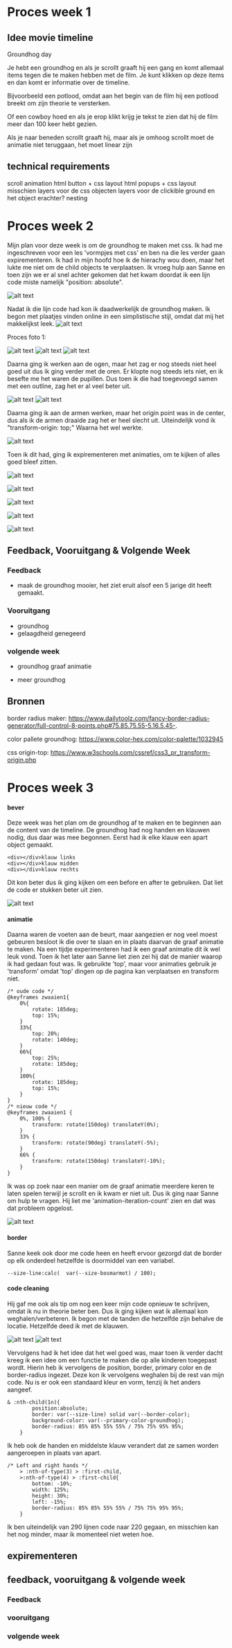 # Proces week 1

## Idee movie timeline
Groundhog day


Je hebt een groundhog en als je scrollt graaft hij een gang en komt allemaal items tegen die te maken hebben met de film. Je kunt klikken op deze items en dan komt er informatie over de timeline.

Bijvoorbeeld een potlood, omdat aan het begin van de film hij een potlood breekt om zijn theorie te versterken.

Of een cowboy hoed en als je erop klikt krijg je tekst te zien dat hij de film meer dan 100 keer hebt gezien.

Als je naar beneden scrollt graaft hij, maar als je omhoog scrollt moet de animatie niet teruggaan, het moet linear zijn

## technical requirements

scroll animation
html button + css layout
html popups + css layout
misschien layers voor de css objecten
layers voor de clickible ground en het object erachter?
nesting

# Proces week 2

Mijn plan voor deze week is om de groundhog te maken met css. Ik had me ingeschreven voor een les 'vormpjes met css' en ben na die les verder gaan expirementeren. Ik had in mijn hoofd hoe ik de hierachy wou doen, maar het lukte me niet om de child objects te verplaatsen. Ik vroeg hulp aan Sanne en toen zijn we er al snel achter gekomen dat het kwam doordat ik een lijn code miste namelijk "position: absolute".

![alt text](images/GroundhogTry1.png)

Nadat ik die lijn code had kon ik daadwerkelijk de groundhog maken. Ik begon met plaatjes vinden online in een simplistische stijl, omdat dat mij het makkelijkst leek.
![alt text](images/groundhogmoodboard.png)

Proces foto 1:

![alt text](images/CSSCode1Week2.png)
![alt text](images/HTMLCode1Week2.png)
![alt text](images/GroundhogTry2.png)


Daarna ging ik werken aan de ogen, maar het zag er nog steeds niet heel goed uit dus ik ging verder met de oren. Er klopte nog steeds iets niet, en ik besefte me het waren de pupillen. Dus toen ik die had toegevoegd samen met een outline, zag het er al veel beter uit.

![alt text](images/image.png)
![alt text](images/image-1.png)

Daarna ging ik aan de armen werken, maar het origin point was in de center, dus als ik de armen draaide zag het er heel slecht uit. Uiteindelijk vond ik "transform-origin: top;" Waarna het wel werkte.


![alt text](images/image-2.png)

Toen ik dit had, ging ik expirementeren met animaties, om te kijken of alles goed bleef zitten. 

![alt text](images/image-3.png)

![alt text](images/GroundHogWave.gif)

![alt text](images/image-4.png)

![alt text](images/image-5.png)

![alt text](images/image-6.png)

## Feedback, Vooruitgang & Volgende Week

### Feedback

* maak de groundhog mooier, het ziet eruit alsof een 5 jarige dit heeft gemaakt.

### Vooruitgang

* groundhog
* gelaagdheid genegeerd

### volgende week

* groundhog graaf animatie

* meer groundhog

## Bronnen
border radius maker: https://www.dailytoolz.com/fancy-border-radius-generator/full-control-8-points.php#75.85.75.55-5.16.5.45-.

color pallete groundhog: https://www.color-hex.com/color-palette/1032945

css origin-top: https://www.w3schools.com/cssref/css3_pr_transform-origin.php


# Proces week 3

#### bever
Deze week was het plan om de groundhog af te maken en te beginnen aan de content van de timeline. De groundhog had nog handen en klauwen nodig, dus daar was mee begonnen. Eerst had ik elke klauw een apart object gemaakt. 

```
<div></div>klauw links
<div></div>klauw midden
<div></div>klauw rechts
```

Dit kon beter dus ik ging kijken om een before en after te gebruiken. Dat liet de code er stukken beter uit zien.

![alt text](images/image-10.png)

#### animatie
Daarna waren de voeten aan de beurt, maar aangezien er nog veel moest gebeuren besloot ik die over te slaan en in plaats daarvan de graaf animatie te maken. Na een tijdje experimenteren had ik een graaf animatie dit ik wel leuk vond. Toen ik het later aan Sanne liet zien zei hij dat de manier waarop ik had gedaan fout was. Ik gebruikte 'top', maar voor animaties gebruik je 'transform' omdat 'top' dingen op de pagina kan verplaatsen en transform niet.

```
/* oude code */
@keyframes zwaaien1{
    0%{
        rotate: 185deg;
        top: 15%;
    }
    33%{
        top: 20%;
        rotate: 140deg;
    }
    66%{
        top: 25%;
        rotate: 185deg;
    }
    100%{
        rotate: 185deg;
        top: 15%;
    }
}
/* nieuw code */
@keyframes zwaaien1 {
    0%, 100% {
        transform: rotate(150deg) translateY(0%);
    }
    33% {
        transform: rotate(90deg) translateY(-5%);
    }
    66% {
        transform: rotate(150deg) translateY(-10%);
    }
}
```

Ik was op zoek naar een manier om de graaf animatie meerdere keren te laten spelen terwijl je scrollt en ik kwam er niet uit. Dus ik ging naar Sanne om hulp te vragen. Hij liet me 'animation-iteration-count' zien en dat was dat probleem opgelost.

![alt text](images/digGif.gif)

#### border
Sanne keek ook door me code heen en heeft ervoor gezorgd dat de border op elk onderdeel hetzelfde is doormiddel van een variabel.

```
--size-line:calc(  var(--size-bosmarmot) / 100);
```

#### code cleaning
Hij gaf me ook als tip om nog een keer mijn code opnieuw te schrijven, omdat ik nu in theorie beter ben. Dus ik ging kijken wat ik allemaal kon weghalen/verbeteren. Ik begon met de tanden die hetzelfde zijn behalve de locatie. Hetzelfde deed ik met de klauwen.

![alt text](images/image-7.png)
![alt text](images/image-9.png)

Vervolgens had ik het idee dat het wel goed was, maar toen ik verder dacht kreeg ik een idee om een functie te maken die op alle kinderen toegepast wordt. Hierin heb ik vervolgens de position, border, primary color en de border-radius ingezet. Deze kon ik vervolgens weghalen bij de rest van mijn code. Nu is er ook een standaard kleur en vorm, tenzij ik het anders aangeef.
```
& :nth-child(1n){
        position:absolute;
        border: var(--size-line) solid var(--border-color);
        background-color: var(--primary-color-groundhog);
        border-radius: 85% 85% 55% 55% / 75% 75% 95% 95%;
    }
```

Ik heb ook de handen en middelste klauw verandert dat ze samen worden aangeroepen in plaats van apart.

```
/* Left and right hands */
    > :nth-of-type(3) > :first-child, 
    >:nth-of-type(4) > :first-child{  
        bottom: -10%;
        width: 125%;
        height: 30%; 
        left: -15%;
        border-radius: 85% 85% 55% 55% / 75% 75% 95% 95%;
    }    
```

Ik ben uiteindelijk van 290 lijnen code naar 220 gegaan, en misschien kan het nog minder, maar ik momenteel niet weten hoe.

## expirementeren

####

## feedback, vooruitgang & volgende week

### Feedback

### vooruitgang

### volgende week